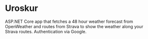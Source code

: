 # Uroskur
ASP.NET Core app that fetches a 48 hour weather forecast from OpenWeather and routes from Strava to show the weather along your Strava routes. Authentication via Google.
